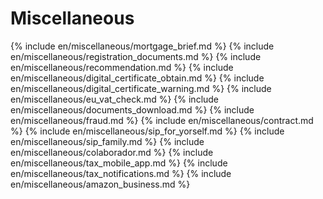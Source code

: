 # Miscellaneous

{% include en/miscellaneous/mortgage_brief.md %}
{% include en/miscellaneous/registration_documents.md %}
{% include en/miscellaneous/recommendation.md %}
{% include en/miscellaneous/digital_certificate_obtain.md %}
{% include en/miscellaneous/digital_certificate_warning.md %}
{% include en/miscellaneous/eu_vat_check.md %}
{% include en/miscellaneous/documents_download.md %}
{% include en/miscellaneous/fraud.md %}
{% include en/miscellaneous/contract.md %}
{% include en/miscellaneous/sip_for_yorself.md %}
{% include en/miscellaneous/sip_family.md %}
{% include en/miscellaneous/colaborador.md %}
{% include en/miscellaneous/tax_mobile_app.md %}
{% include en/miscellaneous/tax_notifications.md %}
{% include en/miscellaneous/amazon_business.md %}
